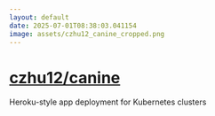 ```yaml
---
layout: default
date: 2025-07-01T08:38:03.041154
image: assets/czhu12_canine_cropped.png
---
```


# [czhu12/canine](https://github.com/czhu12/canine)

Heroku-style app deployment for Kubernetes clusters
